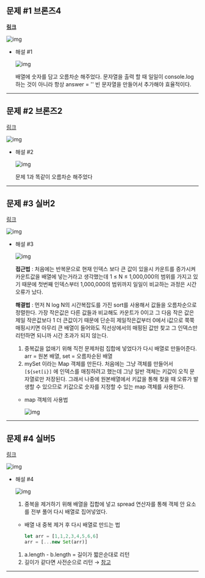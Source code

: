 

## 문제 #1  **브론즈4**

[**링크**](https://www.acmicpc.net/problem/2752)

![img](https://www.notion.so/image/https%3A%2F%2Fprod-files-secure.s3.us-west-2.amazonaws.com%2F74553f09-e822-477e-abed-c52903d69b9f%2Fae981fb5-79d7-4578-84f2-bb73b2022bc6%2FUntitled.png?table=block&id=d5d3e268-e02a-45aa-96d4-d021e7cd6d60&spaceId=74553f09-e822-477e-abed-c52903d69b9f&width=2000&userId=3c17668b-0398-478f-ab9f-d53ba04e6af0&cache=v2)

- 해설 #1
    
    ![img](https://www.notion.so/image/https%3A%2F%2Fvelog.velcdn.com%2Fimages%2Fbanghogu%2Fpost%2Fecc6a18b-d24e-48d4-8d49-3e8310decf61%2Fimage.png?table=block&id=29afeda8-ab24-4a70-b525-6d3204aba5fa&spaceId=74553f09-e822-477e-abed-c52903d69b9f&width=2000&userId=3c17668b-0398-478f-ab9f-d53ba04e6af0&cache=v2)
    
    배열에 숫자를 담고 오름차순 해주었다. 문자열을 출력 할 때 일일이 console.log 하는 것이 아니라 항상 answer = '' 빈 문자열을 만들어서 추가해야 효율적이다.
    

---

## 문제 #2 브론즈2

[링크](https://www.acmicpc.net/problem/2750)

![img](https://www.notion.so/image/https%3A%2F%2Fprod-files-secure.s3.us-west-2.amazonaws.com%2F74553f09-e822-477e-abed-c52903d69b9f%2F66ebc679-5c19-42fc-9e45-1f3eb7b05fbb%2FUntitled.png?table=block&id=9fa19f36-cc24-4e0c-80b7-f1fa05cbbc26&spaceId=74553f09-e822-477e-abed-c52903d69b9f&width=2000&userId=3c17668b-0398-478f-ab9f-d53ba04e6af0&cache=v2)

- 해설 #2
    
    ![img](https://www.notion.so/image/https%3A%2F%2Fvelog.velcdn.com%2Fimages%2Fbanghogu%2Fpost%2F94fa6a7d-0e3e-425d-94ae-e7920543fc71%2Fimage.png?table=block&id=76d43453-da33-4700-8ec5-920496912de9&spaceId=74553f09-e822-477e-abed-c52903d69b9f&width=2000&userId=3c17668b-0398-478f-ab9f-d53ba04e6af0&cache=v2)
    
    문제 1과 똑같이 오름차순 해주었다
    

---

## 문제 #3 실버2

[링크](https://www.acmicpc.net/problem/18870)

![img](https://www.notion.so/image/https%3A%2F%2Fprod-files-secure.s3.us-west-2.amazonaws.com%2F74553f09-e822-477e-abed-c52903d69b9f%2Fbfbaa91a-8e8f-4981-b53d-4aca0261663b%2FUntitled.png?table=block&id=2f963ae6-43f7-4122-acb9-238d1333ec15&spaceId=74553f09-e822-477e-abed-c52903d69b9f&width=2000&userId=3c17668b-0398-478f-ab9f-d53ba04e6af0&cache=v2)

- 해설 #3
    
    ![img](https://www.notion.so/image/https%3A%2F%2Fprod-files-secure.s3.us-west-2.amazonaws.com%2F74553f09-e822-477e-abed-c52903d69b9f%2F71e06e89-02b7-4c40-83f5-a87dc12d7b72%2FUntitled.png?table=block&id=e327544f-adaa-47df-a199-925ebcf9ea39&spaceId=74553f09-e822-477e-abed-c52903d69b9f&width=2000&userId=3c17668b-0398-478f-ab9f-d53ba04e6af0&cache=v2)
    
    **접근법** : 처음에는 반복문으로 현재 인덱스 보다 큰 값이 있을시 카운트를 증가시켜 카운트값을 배열에 넣는거라고 생각했는데 1 ≤ N ≤ 1,000,000의 범위를 가지고 있기 때문에 첫번째 인덱스부터 1,000,000의 범위까지 일일이 비교하는 과정은 시간 오류가 났다.
    
    **해결법** : 먼저 N log N의 시간복잡도를 가진 sort를 사용해서 값들을 오름차순으로 정렬한다. 가장 작은값은 다른 값들과 비교해도 카운트가 0이고 그 다음 작은 값은 제일 작은값보다 1 더 큰값이기 때문에 단순히 제일작은값부터 0에서 i값으로 쭉쭉 매핑시키면 아무리 큰 배열이 들어와도 직선상에서의 매핑된 값만 찾고 그 인덱스만 리턴하면 되니까 시간 초과가 되지 않는다.
    
    1. 중복값을 없애기 위해 직전 문제처럼 집합에 넣었다가 다시 배열로 만들어준다. arr = 원본 배열, set = 오름차순된 배열
    2. mySet 이라는 Map 객체를 만든다. 처음에는 그냥 객체를 만들어서 `[${set[i}]` 에 인덱스를 매칭하려고 했는데 그냥 일반 객체는 키값이 오직 문자열로만 저장된다. 그래서 나중에 원본배열에서 키값을 통해 찾을 때 오류가 발생할 수 있으므로 키값으로 숫자를 지정할 수 있는 map 객체를 사용한다.
    - map 객체의 사용법
        
        ![img](https://www.notion.so/image/https%3A%2F%2Fprod-files-secure.s3.us-west-2.amazonaws.com%2F74553f09-e822-477e-abed-c52903d69b9f%2Fd3b81a66-0842-48fd-8a43-501c0f676b23%2FUntitled.png?table=block&id=e7f4b0cd-676a-41f9-97f4-bdd74e2ff8fb&spaceId=74553f09-e822-477e-abed-c52903d69b9f&width=2000&userId=3c17668b-0398-478f-ab9f-d53ba04e6af0&cache=v2)
        
    

---

## 문제 #4 실버5

[링크](https://www.acmicpc.net/problem/1181)

![img](https://www.notion.so/image/https%3A%2F%2Fprod-files-secure.s3.us-west-2.amazonaws.com%2F74553f09-e822-477e-abed-c52903d69b9f%2Ff6849c94-dbc1-4c59-8002-23001b5e8348%2FUntitled.png?table=block&id=bebc1f26-d6d8-4a87-8548-ae90477b19ca&spaceId=74553f09-e822-477e-abed-c52903d69b9f&width=2000&userId=3c17668b-0398-478f-ab9f-d53ba04e6af0&cache=v2)

- 해설 #4
    
    ![img](https://www.notion.so/image/https%3A%2F%2Fprod-files-secure.s3.us-west-2.amazonaws.com%2F74553f09-e822-477e-abed-c52903d69b9f%2F81945fb4-5122-47b7-b775-be274b818b2f%2FUntitled.png?table=block&id=1de7fabb-256e-4cda-bcaf-cc357b73ae37&spaceId=74553f09-e822-477e-abed-c52903d69b9f&width=2000&userId=3c17668b-0398-478f-ab9f-d53ba04e6af0&cache=v2)
    
    1. 중복을 제거하기 위해 배열을 집합에 넣고 spread 연산자를 통해 객체 안 요소를 전부 풀어 다시 배열로 집어넣었다.
    - 배열 내 중복 제거 후 다시 배열로 만드는 법
        
        ```jsx
        let arr = [1,1,2,3,4,5,6,6]
        arr = [...new Set(arr)]
        ```
        
    1. a.length - b.length = 길이가 짧은순대로 리턴
    2. 길이가 같다면 사전순으로 리턴 → [참고](https://www.notion.so/2-624c3941f78445f585341317e925f1a1?pvs=21) 
    

---